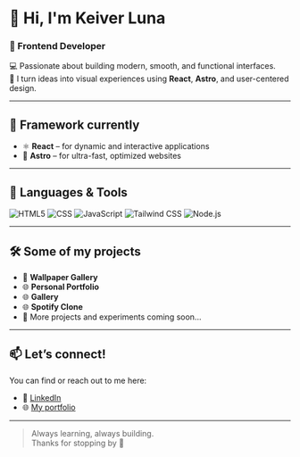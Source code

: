 # 👋 Hi, I'm Keiver Luna

### 🧠 Frontend Developer 
💻 Passionate about building modern, smooth, and functional interfaces.  
🎨 I turn ideas into visual experiences using **React**, **Astro**, and user-centered design.

---

## 🚀 Framework currently
- ⚛️ **React** – for dynamic and interactive applications 
- 🌌 **Astro** – for ultra-fast, optimized websites    
---

## 🧰 Languages & Tools
<p align="left">
  <img src="https://img.shields.io/badge/HTML5-E34F26?style=flat&logo=html5&logoColor=white" alt="HTML5" />
  <img src="https://img.shields.io/badge/CSS3-1572B6?style=flat&logo=css3&logoColor=white" alt="CSS" />
  <img src="https://img.shields.io/badge/JavaScript-F7DF1E?style=flat&logo=javascript&logoColor=black" alt="JavaScript" />
  <img src="https://img.shields.io/badge/Tailwind_CSS-38B2AC?style=flat&logo=tailwind-css&logoColor=white" alt="Tailwind CSS" />
  <img src="https://img.shields.io/badge/Node.js-339933?style=flat&logo=node.js&logoColor=white" alt="Node.js" />
</p>

---

## 🛠️ Some of my projects
- 🎨 **Wallpaper Gallery** 
- 🌐 **Personal Portfolio**
- 🌐 **Gallery**
- 🌐 **Spotify Clone**
- 🧪 More projects and experiments coming soon...

---

## 📫 Let’s connect!
You can find or reach out to me here:
- 💼 [LinkedIn](https://www.linkedin.com/in/keiver-luna/)  
- 🌐 [My portfolio](https://keiver-dev.github.io/Portafolio/)

---

> Always learning, always building.  
Thanks for stopping by 🙌
